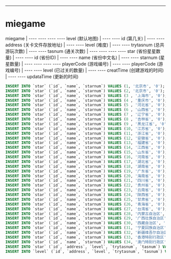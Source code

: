 -------------------------------
# miegame

miegame
| ---- ---- ---- ---- level (默认地图)
| ---- ---- id (第几关)
| ---- ---- address (关卡文件存放地址)
| ---- ---- level (难度)
| ---- ---- trytasnum (总共游玩次数)
| ---- ---- tasnum (通关次数)
| ---- ---- ---- ---- star (省份星星数量)
| ---- ---- id (省份ID)
| ---- ---- name (省份中文名)
| ---- ---- starnum (星星数量)
| ---- ---- ---- ---- playerCode (游戏编号)
| ---- ---- playerCode (游戏编号)
| ---- ---- level (已过关的数量)
| ---- ---- creatTime (创建游戏的时间)
| ---- ---- updataTime (更新的时间)

```sql
INSERT INTO `star` (`id`, `name`, `starnum`) VALUES (1, '北京市', '0');
INSERT INTO `star` (`id`, `name`, `starnum`) VALUES (2, '北京市', '0');
INSERT INTO `star` (`id`, `name`, `starnum`) VALUES (3 , '上海市', '0');
INSERT INTO `star` (`id`, `name`, `starnum`) VALUES (4 , '重庆市', '0');
INSERT INTO `star` (`id`, `name`, `starnum`) VALUES (5 , '河北省', '0');
INSERT INTO `star` (`id`, `name`, `starnum`) VALUES (6 , '山西省', '0');
INSERT INTO `star` (`id`, `name`, `starnum`) VALUES (7 , '辽宁省', '0');
INSERT INTO `star` (`id`, `name`, `starnum`) VALUES (8 , '吉林省', '0');
INSERT INTO `star` (`id`, `name`, `starnum`) VALUES (9 , '黑龙江省', '0');
INSERT INTO `star` (`id`, `name`, `starnum`) VALUES (10, '江苏省', '0');
INSERT INTO `star` (`id`, `name`, `starnum`) VALUES (11, '浙江省', '0');
INSERT INTO `star` (`id`, `name`, `starnum`) VALUES (12, '安徽省', '0');
INSERT INTO `star` (`id`, `name`, `starnum`) VALUES (13, '福建省', '0');
INSERT INTO `star` (`id`, `name`, `starnum`) VALUES (14, '江西省', '0');
INSERT INTO `star` (`id`, `name`, `starnum`) VALUES (15, '山东省', '0');
INSERT INTO `star` (`id`, `name`, `starnum`) VALUES (16, '河南省', '0');
INSERT INTO `star` (`id`, `name`, `starnum`) VALUES (17, '湖北省', '0');
INSERT INTO `star` (`id`, `name`, `starnum`) VALUES (18, '湖南省', '0');
INSERT INTO `star` (`id`, `name`, `starnum`) VALUES (19, '广东省', '0');
INSERT INTO `star` (`id`, `name`, `starnum`) VALUES (20, '海南省', '0');
INSERT INTO `star` (`id`, `name`, `starnum`) VALUES (21, '四川省', '0');
INSERT INTO `star` (`id`, `name`, `starnum`) VALUES (22, '贵州省', '0');
INSERT INTO `star` (`id`, `name`, `starnum`) VALUES (23, '云南省', '0');
INSERT INTO `star` (`id`, `name`, `starnum`) VALUES (24, '陕西省', '0');
INSERT INTO `star` (`id`, `name`, `starnum`) VALUES (25, '甘肃省', '0');
INSERT INTO `star` (`id`, `name`, `starnum`) VALUES (26, '青海省', '0');
INSERT INTO `star` (`id`, `name`, `starnum`) VALUES (27, '台湾省', '0');
INSERT INTO `star` (`id`, `name`, `starnum`) VALUES (28, '内蒙古自治区', '0');
INSERT INTO `star` (`id`, `name`, `starnum`) VALUES (29, '广西壮族自治区', '0');
INSERT INTO `star` (`id`, `name`, `starnum`) VALUES (30, '西藏自治区', '0');
INSERT INTO `star` (`id`, `name`, `starnum`) VALUES (31, '宁夏回族自治区', '0');
INSERT INTO `star` (`id`, `name`, `starnum`) VALUES (32, '新疆维吾尔自治区', '0');
INSERT INTO `star` (`id`, `name`, `starnum`) VALUES (33, '香港特别行政区', '0');
INSERT INTO `star` (`id`, `name`, `starnum`) VALUES (34, '澳门特别行政区', '0');
INSERT INTO `star` (`id`, `address`, `level`, `trytasnum`, `tasnum`) VALUES (1, './map/level/level1.json', 4, 0, 0);
INSERT INTO `level` (`id`, `address`, `level`, `trytasnum`, `tasnum`) VALUES (2, './map/level/level2.json', 4, 0, 0);
```

